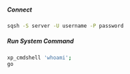 ##### Connect
```bash
sqsh -S server -U username -P password
```

##### Run System Command
```bash
xp_cmdshell 'whoami';
go
```